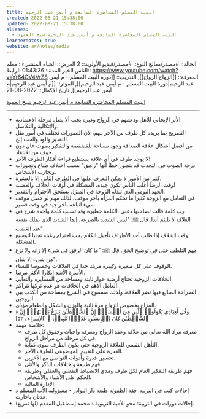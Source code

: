 ```yaml
---
title: البيت المسلم المحاضرة السابعة م أيمن عبد الرحيم
created: 2022-08-21 15:38:00
updated: 2022-08-21 15:38:00
aliases:
  - البيت المسلم المحاضرة السابعة م أيمن عبد الرحيم شيخ العمود
learnernotes: true
website: ar/notes/media
---
```


الحالة:: #مصدر/معالج
النوع:: #مصدر/فيديو
اﻷولوية:: 2
الغرض:: الحياة
المنشيء:: معلم الناس الخير
المدة:: 01:43:36
الرابط:: <https://www.youtube.com/watch?v=Yr64OV4VrZ8>
المعرفة:: [[الزواج|الزواج]],
التدريب:: [[دورة البيت المسلم - م أيمن عبد الرحيم|دورة البيت المسلم - م أيمن عبد الرحيم]],
المؤثر:: [[م أيمن عبد الرحيم|م أيمن عبد الرحيم]],
تاريخ اﻹكمال:: 2022-08-21

[البيت المسلم المحاضرة السابعة م أيمن عبد الرحيم شيخ العمود](https://www.youtube.com/watch?v=Yr64OV4VrZ8)

---

- الأثر الإيجابي للأهل ودعمهم في الزواج وغيره يجب ألا يصل مرحلة الاعتمادية والإتكالية والتكاسل.
- التصريح بما يريده كل طرف من الآخر مهم، لأن التصورات تختلف في أمور مثل التقدير والود والحب إلخ.
- من أفضل أشكال علاقة الصداقة وجود مساحة للفضفضة والتفكير بصوت عال دون خوف من الانتقاد.
- لا يوجد طرف في أي علاقة يستطيع قراءة أفكار الطرف الآخر!
- درجة الصوت في التحدث قد يتصور خطأ أنها "زعيق" بسبب اختلاف طباع وتصورات وتجارب الأشخاص.
- كثير من الأمور لا يمكن التعرف عليها في الطرف الثاني إلا بالعشرة.
- وقت الرضا أغلب الناس تكون جيدة، المشكلة في أوقات الخلاف والغضب!
- الجهد اليومي الذي تبذله الزوجة في المنزل يستحق الاحترام والتقدير.
- في التعامل مع الزوجة كثيرا ما تحكم المرأة بآخر موقف، لذلك مهم لو حصل موقف سيء اتباعه بآخر جيد في وقت قصير.
- رب كلمة قالت لصاحبها دعني. الكلمة خطيرة وقد تسبب كلمة واحدة شرخ في العلاقة لا يلتئم أبدا. قال ﷺ: "ليس الشديد بالصرعة، إنما الشديد الذي يملك نفسه عند الغضب".
- وقت الخلاف إذا طلب أحد الأطراف تأجيل الكلام يجب احترام رغبته تجنبا لتوسيع المشكلة.
- مهم التلطف حتى في توضيح الحق. قال ﷺ: "ما كان الرفق في شيء إلا زانه ولا نزع من شيء إلا شان".
- الوقوف على كل صغيرة وكبيرة مربك جدا في العلاقات وخصوصا للنساء.
- الأسرة الأشد إنكارا الأكثر مرضا.
- الخلافات الزوجية تحتاج أرضية حوار ثابتة ومساحة من المسايرة والتغابي.
- العامل الأهم في الخلافات هو عدم تركها تتراكم.
- الصراحة المبالغ فيها تضر العلاقة، ولذلك مسموح في الشرع بمساحة من الكذب بين الزوجين.
- المزاح بخصوص الزواج مرة ثانية والوزن والشكل والطعام مؤذي.
- ﴿ وَقُل لِّعِبَادِی یَقُولُوا۟ ٱلَّتِی هِیَ أَحۡسَنُۚ إِنَّ ٱلشَّیۡطَـٰنَ یَنزَغُ بَیۡنَهُمۡۚ إِنَّ ٱلشَّیۡطَـٰنَ كَانَ لِلۡإِنسَـٰنِ عَدُوࣰّا مُّبِینࣰا ﴾ [الإسراء : ٥٣]
- خلاصة مهمة:
  - معرفة مراد الله تعالى من علاقة وعقد الزواج ومعرفة واجبات وحقوق كل طرف في كل مرحلة من مراحل الزواج.
  - التأهل النفسي للعلاقة الزوجية حتى يكون الطرف سوي كفاية.
  - القدرة على التقييم الموضوعي للطرف الآخر.
  - تحسين قدرة وأدوات التواصل مع الآخرين.
  - فهم طبيعة واختلافات الذكر والأنثى.
  - فهم طريقة التفكير العام لكل طرف ومدى الانضباط النفسي والعقلي وطريقة الحكم على الأشياء والأشخاص.
  - الإدارة المالية.
- إحالات كتب في التربية: فقه الطفولة طبعة دار النوادر - مسؤولية الأب المسلم د عدنان باحارث.
- إحالات دورات في التربية: محو الأمية التربوية د محمد إسماعيل المقدم (لها تفريغ).

---
